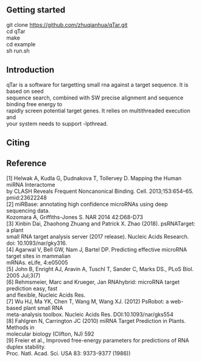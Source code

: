## Getting started
  
git clone https://github.com/zhuqianhua/qTar.git <br>
cd qTar <br>
make<br>
cd example<br>
sh run.sh<br>
  
## Introduction

qTar is a software for targetting small rna against a target sequence. It is based on seed <br>
sequence search, combined with SW precise alignment and sequence binding free energy to <br>
rapidly screen potential target genes. It relies on multithreaded execution and <br>
your system needs to support -lpthread. <br>

## Citing


## Reference

[1] Helwak A, Kudla G, Dudnakova T, Tollervey D. Mapping the Human miRNA Interactome  <br>
      by CLASH Reveals Frequent Noncanonical Binding. Cell. 2013;153:654–65. pmid:23622248 <br>
[2] miRBase: annotating high confidence microRNAs using deep sequencing data. <br>
      Kozomara A, Griffiths-Jones S. NAR 2014 42:D68-D73 <br>
[3] Xinbin Dai, Zhaohong Zhuang and Patrick X. Zhao (2018). psRNATarget: a plant  <br>
      small RNA target analysis server (2017 release). Nucleic Acids Research. doi: 10.1093/nar/gky316. <br>
[4] Agarwal V, Bell GW, Nam J, Bartel DP. Predicting effective microRNA target sites in mammalian  <br>
      mRNAs. eLife, 4:e05005 <br>
[5] John B, Enright AJ, Aravin A, Tuschl T, Sander C, Marks DS., PLoS Biol. 2005 Jul;3(7) <br>
[6] Rehmsmeier, Marc and Krueger, Jan RNAhybrid: microRNA target prediction easy, fast  <br>
      and flexible, Nucleic Acids Res. <br>
[7] Wu HJ, Ma YK, Chen T, Wang M, Wang XJ. (2012) PsRobot: a web-based plant small RNA  <br>
      meta-analysis toolbox. Nucleic Acids Res. DOI:10.1093/nar/gks554 <br>
[8] Fahlgren N, Carrington JC (2010) miRNA Target Prediction in Plants. Methods in  <br>
      molecular biology (Clifton, NJ) 592 <br>
[9] Freier et al., Improved free-energy parameters for predictions of RNA duplex stability.  <br>
      Proc. Natl. Acad. Sci. USA 83: 9373-9377 (1986)) <br>
